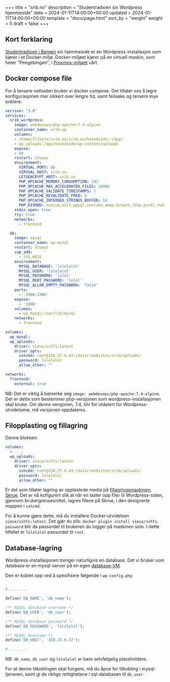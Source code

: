 +++
title = "srib.no"
description = "Studentradioen sin Wordpress hjemmeside"
date = 2024-01-11T14:00:00+00:00
updated = 2024-01-11T14:00:00+00:00
template = "docs/page.html"
sort_by = "weight"
weight = 5
draft = false
+++

## Kort forklaring

[Studentradioen i Bergen](/docs/kunder/studentradioen) sin hjemmeside er en Wordpress-installasjon som kjører i et Docker-miljø. Docker-miljøet kjører på en virtuell maskin, som heter "Pengebingen", i [Proxmox-miljøet](/docs/maskiner/bolivar-skaftetrynet-pluto-cluster) vårt. 

## Docker compose file

For å lansere nettsiden bruker vi docker compose. Det tillater oss å lagre konfigurasjonen mer sikkert over lengre tid, samt feilsøke og lansere mye enklere. 

```yaml
version: "3.0"
services:
  srib_wordpress:
    image: webdevops/php-apache:7.4-alpine
    container_name: srib-wp
    volumes:
    - /home/fribyte/srib.no/srib.no/hovedside/:/app/
    - wp_uploads:/app/hovedside/wp-content/uploads
    expose:
    - 80
    restart: always
    environment:
      VIRTUAL_PORT: 80
      VIRTUAL_HOST: srib.no
      LETSENCRYPT_HOST: srib.no
      PHP_OPCACHE_MEMORY_CONSUMPTION: 192
      PHP_OPCACHE_MAX_ACCELERATED_FILES: 10000
      PHP_OPCACHE_VALIDATE_TIMESTAMPS: 1
      PHP_OPCACHE_REVALIDATE_FREQ: 0
      PHP_OPCACHE_INTERNED_STRINGS_BUFFER: 16
      PHP_DISMOD: sodium,exif,pgsql,ioncube,amqp,bcmath,ldap,pcntl,redis,mongodb,xsl,sysvshm,sysvmsg,sysvsem
    stdin_open: true
    tty: true
    networks:
      - frontend

  db:
    image: mysql
    container_name: wp-mysql
    restart: always
    cap_add:
      - SYS_NICE
    environment:
      MYSQL_DATABASE: 'lolololol'
      MYSQL_USER: 'lolololol'
      MYSQL_PASSWORD: 'lolol'
      MYSQL_ROOT_PASSWORD: 'lolol'
      MYSQL_ALLOW_EMPTY_PASSWORD: 'false'
    ports:
      - '3306:3306'
    expose:
      - '3306'
    volumes:
      - wp_mysql:/var/lib/mysql
    networks:
      - frontend

volumes:
  wp_mysql:
  wp_uploads:
    driver: vieux/sshfs:latest
    driver_opts:
      sshcmd: root@158.37.6.43:/dalar/websites/srib/uploads/
      password: lolololol
      allow_other: ""

networks:
  frontend:
    external: true
```

NB: Det er viktig å bemerke seg `image: webdevops/php-apache:7.4-alpine`. Det er dette som bestemmer php-versjonen som wordpress-installasjonen skal bruke. Om denne versjonen, 7.4, blir for utdatert for Wordpress-utvidelsene, må versjonen oppdateres. 

## Filopplasting og fillagring

Denne blokken:

```yaml
volumes:
  # ....
  wp_uploads:
    driver: vieux/sshfs:latest
    driver_opts:
      sshcmd: root@158.37.6.43:/dalar/websites/srib/uploads/
      password: lolololol
      allow_other: ""
```

Er det som tillater lagring av opplastede media på [fillagringsmaskinen, Skrue](/docs/maskiner/skrue). Det er nå kofigurert slik at når en laster opp filer til Wordpress-siden, gjennom brukergrensesnittet, lagres filene på Skrue, i den designerte mappen i `sshcmd`. 

For å kunne gjøre dette, må du installere Docker-utvidelsen `vieux/sshfs:latest`. Det gjør du slik: `docker plugin install vieux/sshfs`. `password` blir da passordet til brukeren du logger på maskinen som. I dette tilfellet er `lolololol` passordet til `root`.

## Database-lagring

Wordpress-installasjonen trenger naturligvis en database. Det vi bruker som database er en mysql-server på en egen [database-VM](/docs/instrukser/migrere-database).

Den er koblet opp ved å spesifisere følgende i `wp-config.php`:

```php

#.........

define('DB_NAME', 'db_name');

/** MySQL database username */
define('DB_USER', 'db_user');

/** MySQL database password */
define('DB_PASSWORD', 'lolololol');

/** MySQL hostname */
define('DB_HOST', '158.37.6.37');

#.........
```

NB: `db_name`, `db_user` og `lolololol` er bare selvfølgelig plassholdere. 

For at denne tilkoblingen skal fungere, må du åpne for tilkobling i mysql-tjeneren, samt gi de riktige rettighetene i sql-databasen til `db_user`.